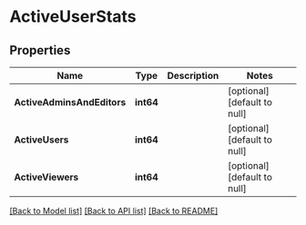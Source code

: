 # ActiveUserStats

## Properties
Name | Type | Description | Notes
------------ | ------------- | ------------- | -------------
**ActiveAdminsAndEditors** | **int64** |  | [optional] [default to null]
**ActiveUsers** | **int64** |  | [optional] [default to null]
**ActiveViewers** | **int64** |  | [optional] [default to null]

[[Back to Model list]](../README.md#documentation-for-models) [[Back to API list]](../README.md#documentation-for-api-endpoints) [[Back to README]](../README.md)


